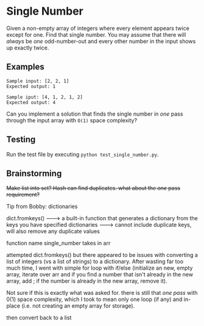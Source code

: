 # Single Number

Given a non-empty array of integers where every element appears twice except for one. Find that single number. You may assume that there will _always_ be _one_ odd-number-out and every other number in the input shows up exactly twice.  

## Examples
```
Sample input: [2, 2, 1]
Expected output: 1
```

```
Sample iput: [4, 1, 2, 1, 2]
Expected output: 4
```

Can you implement a solution that finds the single number in _one_ pass through the input array with `O(1)` space complexity?

## Testing
Run the test file by executing `python test_single_number.py`. 

## Brainstorming
~~Make list into set? Hash can find duplicates. what about the _one_ pass requirement?~~

Tip from Bobby: dictionaries

dict.fromkeys() ---> a built-in function that generates a dictionary from the keys you have specified
dictionaries ---> cannot include duplicate keys, will also remove any duplicate values

function name single_number
takes in arr

attempted dict.fromkeys() but there appeared to be issues with converting a list of integers (vs a list of strings) to a dictionary. After wasting far too much time, I went with simple for loop with if/else (initialize an new, empty array, iterate over arr and if you find a number that isn't already in the new array, add ; if the number is already in the new array, remove it).

Not sure if this is exactly what was asked for. there is still that _one pass_ with 0(1) space complexity, which I took to mean only one loop (if any) and in-place (i.e. not creating an empty array for storage).




then convert back to a list
